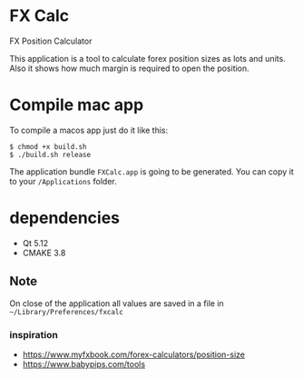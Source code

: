 # FX Calc
FX Position Calculator

This application is a tool to calculate forex position sizes as lots and units. Also it shows how much margin is required to open the position.

# Compile mac app
To compile a macos app just do it like this:

```
$ chmod +x build.sh
$ ./build.sh release
```

The application bundle `FXCalc.app` is going to be generated. You can copy it to your `/Applications` folder.

# dependencies
- Qt 5.12
- CMAKE 3.8

## Note
On close of the application all values are saved in a file in `~/Library/Preferences/fxcalc`

### inspiration 
- https://www.myfxbook.com/forex-calculators/position-size
- https://www.babypips.com/tools
